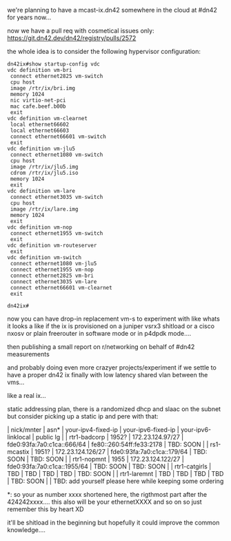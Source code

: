 we're planning to have a mcast-ix.dn42 somewhere in the cloud at #dn42 for years now...

now we have a pull req with cosmetical issues only: https://git.dn42.dev/dn42/registry/pulls/2572

the whole idea is to consider the following hypervisor configuration:

```
dn42ix#show startup-config vdc                                                                                        
vdc definition vm-bri
 connect ethernet2825 vm-switch
 cpu host
 image /rtr/ix/bri.img
 memory 1024
 nic virtio-net-pci
 mac cafe.beef.b00b
 exit
vdc definition vm-clearnet
 local ethernet66602
 local ethernet66603
 connect ethernet66601 vm-switch
 exit
vdc definition vm-jlu5
 connect ethernet1080 vm-switch
 cpu host
 image /rtr/ix/jlu5.img
 cdrom /rtr/ix/jlu5.iso
 memory 1024
 exit
vdc definition vm-lare
 connect ethernet3035 vm-switch
 cpu host
 image /rtr/ix/lare.img
 memory 1024
 exit
vdc definition vm-nop
 connect ethernet1955 vm-switch
 exit
vdc definition vm-routeserver
 exit              
vdc definition vm-switch
 connect ethernet1080 vm-jlu5
 connect ethernet1955 vm-nop
 connect ethernet2825 vm-bri
 connect ethernet3035 vm-lare
 connect ethernet66601 vm-clearnet
 exit

dn42ix#      
```

now you can have drop-in replacement vm-s to experiment with like whats it looks a like if the ix is provisioned on a juniper vsrx3 shitload or a cisco nxosv or plain freerouter in software mode or in p4dpdk mode.... 

then publishing a small report on r/networking on behalf of #dn42 measurements

and probably doing even more crazyer projects/experiment if we settle to have a proper dn42 ix finally with low latency shared vlan between the vms...

like a real ix...

static addressing plan, there is a randomized dhcp and slaac on the subnet but consider picking up a static ip and pere with that:



 | nick/mnter    |  asn* | your-ipv4-fixed-ip | your-ipv6-fixed-ip          | your-ipv6-linklocal      | public lg |
 | rtr1-badcorp  | 1952? | 172.23.124.97/27   | fde0:93fa:7a0:c1ca::666/64  | fe80::260:54ff:fe33:2178 | TBD: SOON |
 | rs1-mcastix   | 1951? | 172.23.124.126/27  | fde0:93fa:7a0:c1ca::179/64  | TBD: SOON                | TBD: SOON |
 | rtr1-nopmnt   | 1955  | 172.23.124.122/27  | fde0:93fa:7a0:c1ca::1955/64 | TBD: SOON                | TBD: SOON |
 | rtr1-catgirls | TBD   | TBD                | TBD                         | TBD                      | TBD: SOON |
 | rtr1-laremnt  | TBD   | TBD                | TBD                         | TBD                      | TBD: SOON |
 | TBD: add yourself please here while keeping some ordering

*: so your as number xxxx shortened here, the rigthmost part after the 424242xxxx.... this also will be your ethernetXXXX and so on so just remember this by heart XD






it'll be shitload in the beginning but hopefully it could improve the common knowledge....

